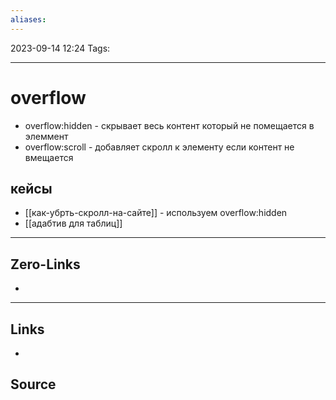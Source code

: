 ```yaml
---
aliases:
---
```


2023-09-14 12:24
Tags: 

___

# overflow

- overflow:hidden - скрывает весь контент который не помещается в элеммент
- overflow:scroll - добавляет скролл к элементу если контент не вмещается
## кейсы
- [[как-убрть-скролл-на-сайте]] - используем overflow:hidden
- [[адабтив для таблиц]]


___

## Zero-Links
-

___

## Links
-

## Source

